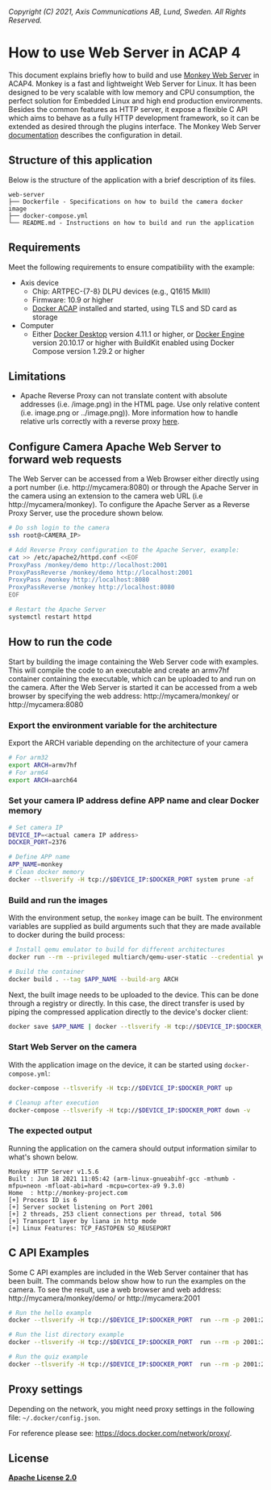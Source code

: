 *Copyright (C) 2021, Axis Communications AB, Lund, Sweden. All Rights Reserved.*

# How to use Web Server in ACAP 4

This document explains briefly how to build and use [Monkey Web Server](https://github.com/monkey/monkey) in ACAP4. Monkey is a fast and lightweight Web Server for Linux. It has been designed to be very scalable with low memory and CPU consumption, the perfect solution for Embedded Linux and high end production environments. Besides the common features as HTTP server, it expose a flexible C API which aims to behave as a fully HTTP development framework, so it can be extended as desired through the plugins interface. The Monkey Web Server [documentation](http://monkey-project.com/documentation/1.5) describes the configuration in detail.

## Structure of this application

Below is the structure of the application with a brief description of its files.

```text
web-server
├── Dockerfile - Specifications on how to build the camera docker image
├── docker-compose.yml
└── README.md - Instructions on how to build and run the application
```

## Requirements

Meet the following requirements to ensure compatibility with the example:

* Axis device
  * Chip: ARTPEC-{7-8} DLPU devices (e.g., Q1615 MkIII)
  * Firmware: 10.9 or higher
  * [Docker ACAP](https://github.com/AxisCommunications/docker-acap) installed and started, using TLS and SD card as storage
* Computer
  * Either [Docker Desktop](https://docs.docker.com/desktop/) version 4.11.1 or higher, or [Docker Engine](https://docs.docker.com/engine/) version 20.10.17 or higher with BuildKit enabled using Docker Compose version 1.29.2 or higher

## Limitations

* Apache Reverse Proxy can not translate content with absolute addresses (i.e. /image.png) in the HTML page. Use only relative content (i.e. image.png or ../image.png)). More information how to handle relative urls correctly with a reverse proxy [here](https://serverfault.com/questions/561892/how-to-handle-relative-urls-correctly-with-a-reverse-proxy).

## Configure Camera Apache Web Server to forward web requests

The Web Server can be accessed from a Web Browser either directly using a port number (i.e. http://mycamera:8080) or through the Apache Server in the camera using an extension to the camera web URL (i.e http://mycamera/monkey). To configure the Apache Server as a Reverse Proxy Server, use the procedure shown below.

```sh
# Do ssh login to the camera
ssh root@<CAMERA_IP>

# Add Reverse Proxy configuration to the Apache Server, example:
cat >> /etc/apache2/httpd.conf <<EOF
ProxyPass /monkey/demo http://localhost:2001
ProxyPassReverse /monkey/demo http://localhost:2001
ProxyPass /monkey http://localhost:8080
ProxyPassReverse /monkey http://localhost:8080
EOF

# Restart the Apache Server
systemctl restart httpd
```

## How to run the code

Start by building the image containing the Web Server code with examples. This will compile the code to an executable and create an armv7hf container containing the executable, which can be uploaded to and run on the camera. After the Web Server is started it can be accessed from a web browser by specifying the web address: http://mycamera/monkey/ or http://mycamera:8080

### Export the environment variable for the architecture

Export the ARCH variable depending on the architecture of your camera

```sh
# For arm32
export ARCH=armv7hf
# For arm64
export ARCH=aarch64
```

### Set your camera IP address define APP name and clear Docker memory

```sh
# Set camera IP
DEVICE_IP=<actual camera IP address>
DOCKER_PORT=2376

# Define APP name
APP_NAME=monkey
# Clean docker memory
docker --tlsverify -H tcp://$DEVICE_IP:$DOCKER_PORT system prune -af
```

### Build and run the images

With the environment setup, the `monkey` image can be built. The environment variables are supplied as build arguments such that they are made available to docker during the build process:

```sh
# Install qemu emulator to build for different architectures
docker run --rm --privileged multiarch/qemu-user-static --credential yes --persistent yes

# Build the container
docker build . --tag $APP_NAME --build-arg ARCH
```

Next, the built image needs to be uploaded to the device. This can be done through a registry or directly. In this case, the direct transfer is used by piping the compressed application directly to the device's docker client:

```sh
docker save $APP_NAME | docker --tlsverify -H tcp://$DEVICE_IP:$DOCKER_PORT load
```

### Start Web Server on the camera

With the application image on the device, it can be started using `docker-compose.yml`:

```sh
docker-compose --tlsverify -H tcp://$DEVICE_IP:$DOCKER_PORT up

# Cleanup after execution
docker-compose --tlsverify -H tcp://$DEVICE_IP:$DOCKER_PORT down -v
```

### The expected output

Running the application on the camera should output information similar to what's shown below.

```text
Monkey HTTP Server v1.5.6
Built : Jun 18 2021 11:05:42 (arm-linux-gnueabihf-gcc -mthumb -mfpu=neon -mfloat-abi=hard -mcpu=cortex-a9 9.3.0)
Home  : http://monkey-project.com
[+] Process ID is 6
[+] Server socket listening on Port 2001
[+] 2 threads, 253 client connections per thread, total 506
[+] Transport layer by liana in http mode
[+] Linux Features: TCP_FASTOPEN SO_REUSEPORT
```

## C API Examples

Some C API examples are included in the Web Server container that has been built. The commands below show how to run the examples on the camera. To see the result, use a web browser and web address: http://mycamera/monkey/demo/ or http://mycamera:2001

```sh
# Run the hello example
docker --tlsverify -H tcp://$DEVICE_IP:$DOCKER_PORT  run --rm -p 2001:2001 -it $APP_NAME hello

# Run the list directory example
docker --tlsverify -H tcp://$DEVICE_IP:$DOCKER_PORT  run --rm -p 2001:2001 -it $APP_NAME list

# Run the quiz example
docker --tlsverify -H tcp://$DEVICE_IP:$DOCKER_PORT  run --rm -p 2001:2001 -it $APP_NAME quiz
```

## Proxy settings

Depending on the network, you might need proxy settings in the following file: `~/.docker/config.json`.

For reference please see: https://docs.docker.com/network/proxy/.

## License

**[Apache License 2.0](../LICENSE)**
